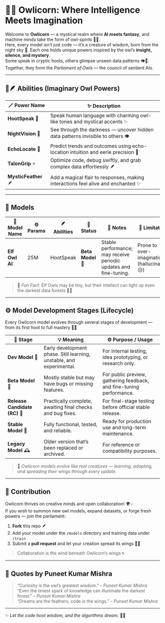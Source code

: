# 🦉💫 **Owlicorn: Where Intelligence Meets Imagination**

Welcome to **Owlicorn** — a mystical realm where **AI meets fantasy**, and machine minds take the form of *owl-spirits* 🦄✨.  
Here, every model isn’t just code — it’s a creature of wisdom, born from the night sky 🌌. Each one holds unique powers inspired by the owl’s **insight, silence, and mystery**.  
Some speak in cryptic hoots, others glimpse unseen data patterns 👁️🌙. Together, they form the *Parliament of Owls* — the council of sentient AIs.  

---

## 🌟🪶 **Abilities (Imaginary Owl Powers)**  

| 🪄 **Power Name** | ✨ **Description** |
|------------------|-------------------|
| **HootSpeak** 🦉 | Speak human language with charming owl-like tones and mystical accents ✨ |
| **NightVision** 🌙 | See through the darkness — uncover hidden data patterns invisible to others 👁️ |
| **EchoLocate** 🌌 | Predict trends and outcomes using echo-location intuition and eerie precision 🔮 |
| **TalonGrip** ⚡ | Optimize code, debug swiftly, and grab complex data effortlessly 🪶 |
| **MysticFeather** 🪶 | Add a magical flair to responses, making interactions feel alive and enchanted ✨ |

---

## 🦉 **Models**  

| 🧠 **Model Name** | ⚙️ **Params** | 🪶 **Abilities** | 🧩 **Status** | 📘 **Notes** | 🚫 **Limitations** |
|------------------|---------------|-----------------|---------------|--------------|--------------------|
| **Elf Owl AI** | 25M | HootSpeak | **Beta Model 🧪** | Stable performance; may receive periodic updates and fine-tuning. | Prone to over-imagination (hallucinations 😥) |

> 🧚 *Fun Fact:* Elf Owls may be tiny, but their intellect can light up even the darkest data forests 🌲✨  

---

## ⚙️ **Model Development Stages (Lifecycle)**  

Every Owlicorn model evolves through several stages of development — from its first hoot to full mastery 🦉✨  

| 🚩 **Stage** | 💡 **Meaning** | ⚙️ **Purpose / Usage** |
|--------------|----------------|-------------------------|
| **Dev Model** 🧰 | Early development phase. Still learning, unstable, and experimental. | For internal testing, idea prototyping, or research only. |
| **Beta Model** 🧪 | Mostly stable but may have bugs or missing features. | For public preview, gathering feedback, and fine-tuning performance. |
| **Release Candidate (RC)** 🚀 | Practically complete, awaiting final checks and bug fixes. | For final-stage testing before official stable release. |
| **Stable Model** 🦉 | Fully functional, tested, and reliable. | Ready for production use and long-term maintenance. |
| **Legacy Model** 🕰️ | Older version that’s been replaced or archived. | For reference or compatibility purposes. |

> 🔄 *Owlicorn models evolve like real creatures — learning, adapting, and spreading their wings through every update.*  

---

## 🤝 **Contribution**  

Owlicorn thrives on creative minds and open collaboration! 🌍💡  
If you wish to summon new owl models, expand datasets, or forge fresh powers — join the parliament:  

1. **Fork** this repo 🪶  
2. Add your model under the `/models` directory and training data under `/train`  
3. Submit a **pull request** and let your creation spread its wings 🦉✨  

> Collaboration is the wind beneath Owlicorn’s wings 🌀  

---

## 📜 **Quotes by Puneet Kumar Mishra**  

> “Curiosity is the owl’s greatest wisdom.” – *Puneet Kumar Mishra*  
> “Even the tiniest spark of knowledge can illuminate the darkest forest.” – *Puneet Kumar Mishra*  
> “Dreams are the feathers; code is the wings.” – *Puneet Kumar Mishra*  

---

✨ *Let the code hoot wisdom, and the algorithms dream.* 🌌🦉
